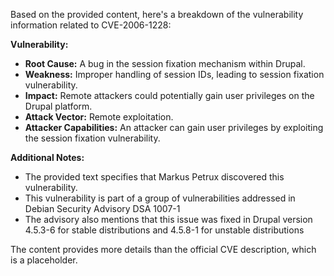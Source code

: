 Based on the provided content, here's a breakdown of the vulnerability information related to CVE-2006-1228:

**Vulnerability:**

*   **Root Cause:**  A bug in the session fixation mechanism within Drupal.
*   **Weakness:** Improper handling of session IDs, leading to session fixation vulnerability.
*   **Impact:** Remote attackers could potentially gain user privileges on the Drupal platform.
*   **Attack Vector:**  Remote exploitation.
*  **Attacker Capabilities:** An attacker can gain user privileges by exploiting the session fixation vulnerability.

**Additional Notes:**

*   The provided text specifies that Markus Petrux discovered this vulnerability.
*   This vulnerability is part of a group of vulnerabilities addressed in Debian Security Advisory DSA 1007-1
*  The advisory also mentions that this issue was fixed in Drupal version 4.5.3-6 for stable distributions and 4.5.8-1 for unstable distributions

The content provides more details than the official CVE description, which is a placeholder.